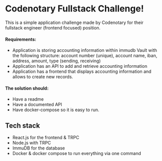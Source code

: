 # Codenotary Fullstack Challenge!

This is a simple application challenge made by Codenotary for their fullstack engineer (frontend focused) position.

#### Requirements:

- Application is storing accounting information within immudb Vault with the following structure: account number (unique), account name, iban, address, amount, type (sending, receiving)
- Application has an API to add and retrieve accounting information
- Application has a frontend that displays accounting information and allows to create new records.

#### The solution should:
- Have a readme
- Have a documented API
- Have docker-compose so it is easy to run.

## Tech stack

- React.js for the frontend & TRPC
- Node.js with TRPC
- ImmuDB for the database
- Docker & docker compose to run everything via one command
